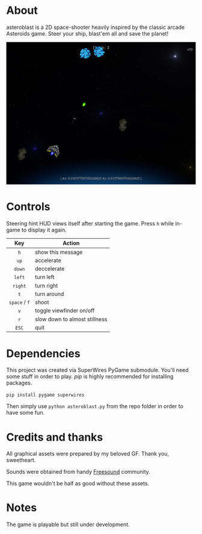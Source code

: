 # About
asteroblast is a 2D space-shooter heavily inspired by the classic arcade Asteroids game.
Steer your ship, blast'em all and save the planet!

![in-game-screenshot](/assets/graphics/gameplay_ss.png?raw=true "asteroblast gameplay")

# Controls
Steering hint HUD views itself after starting the game. Press `h` while in-game to display it again.

| Key | Action |
| :---: | --- |
| `h` | show this message |
| `up` | accelerate |
|`down` | deccelerate |
| `left` | turn left |
| `right` | turn right |
| `t` | turn around |
| `space` / `f` | shoot |
| `v` | toggle viewfinder on/off |
| `r` | slow down to almost stillness |
| `ESC` | quit |

# Dependencies
This project was created via SuperWires PyGame submodule. You'll need some stuff in order to play. *pip* is highly recommended for installing packages.

`pip install pygame superwires`

Then simply use `python asteroblast.py` from the repo folder in order to have some fun.

# Credits and thanks
All graphical assets were prepared by my beloved GF. Thank you, sweetheart.

Sounds were obtained from handy [Freesound](https://freesound.org/) community.

This game wouldn't be half as good without these assets.

# Notes
The game is playable but still under development.
